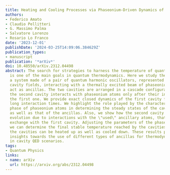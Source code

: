 ```yaml
---
title: Heating and Cooling Processes via Phaseonium-Driven Dynamics of Cascade Systems
authors:
- Federico Amato
- Claudio Pellitteri
- G. Massimo Palma
- Salvatore Lorenzo
- Rosario Lo Franco
date: '2023-12-01'
publishDate: '2024-03-25T14:09:06.384629Z'
publication_types:
- manuscript
publication: '*arXiv*'
doi: 10.48550/arXiv.2312.04498
abstract: The search for strategies to harness the temperature of quantum systems
  is one of the main goals in quantum thermodynamics. Here we study the dynamics of
  a system made of a pair of quantum harmonic oscillators, represented by single-mode
  cavity fields, interacting with a thermally excited beam of phaseonium atoms, which
  act as ancillas. The two cavities are arranged in a cascade configuration, so that
  the second cavity interacts with phaseonium atoms only after their interaction with
  the first one. We provide exact closed dynamics of the first cavity for arbitrarily
  long interaction times. We highlight the role played by the characteristic coherence
  phase of phaseonium atoms in determining the steady states of the cavity fields
  as well as that of the ancillas. Also, we show how the second cavity follows a non-Markovian
  evolution due to interactions with the \"used\" ancillary atoms, that enables information
  exchange with the first cavity. Adjusting the parameters of the phaseonium atoms,
  we can determine the final stable temperature reached by the cavities. In this way,
  the cavities can be heated up as well as cooled down. These results provide useful
  insights towards the use of different types of ancillas for thermodynamic cycles
  in cavity QED scenarios.
tags:
- Quantum Physics
links:
- name: arXiv
  url: https://arxiv.org/abs/2312.04498
---
```

